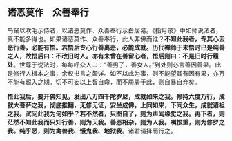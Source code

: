 ##  诸恶莫作　众善奉行

鸟窠以吹毛示侍者，以诸恶莫作、众善奉行示白居易。《指月录》中如师说法者，真不能多得也。如果诸恶莫作、众善奉行，此人非佛而谁？**不知此我者，专其心去恶行善，必能有悟。若悟后专心行善离恶，必能成就。历代禅师于未悟时已是纯善之人，故悟后曰：不改旧时人。亦有未曾在善留心者，悟后则曰：不是旧时行履处**。世尊于说法时，每每呼众人曰：“善男子，善女人。”到处则必言善因善果。此是修行人根本之事，余权书言之颇详。如不以此为事，则不能望其有因有果，亦万不能有超入之期。切不可妄以上智自命，而不屑屑于此，则自暴自弃矣。

**悟此我后，要开佛知见，发出八万四千陀罗尼，成就如来之我。修持六度万行，成就大菩萨之我，彻底推翻，无修无证，安坐成佛，上同如来，下同众生，成就诸祖之我。试问此我为何如乎？若不然者，只图自了，则为声闻缘觉之我。再下者，则茫然不知此我而只知行善，则为天我。善恶相杂，则为人我。嗔恨重，则为修罗之我。纯乎恶，则为禽兽我、饿鬼我、地狱我**。诸君请择而行之。

